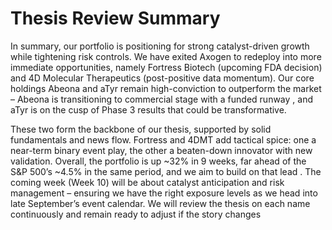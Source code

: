 # Thesis Review Summary

In summary, our portfolio is positioning for strong catalyst-driven growth while tightening risk controls.
We have exited Axogen to redeploy into more immediate opportunities, namely Fortress Biotech (upcoming
FDA decision) and 4D Molecular Therapeutics (post-positive data momentum). Our core holdings Abeona
and aTyr remain high-conviction to outperform the market – Abeona is transitioning to commercial stage
with a funded runway , and aTyr is on the cusp of Phase 3 results that could be transformative.

These two form the backbone of our thesis, supported by solid fundamentals and news flow. Fortress and
4DMT add tactical spice: one a near-term binary event play, the other a beaten-down innovator with new
validation. Overall, the portfolio is up ~32% in 9 weeks, far ahead of the S&P 500’s ~4.5% in the same
period, and we aim to build on that lead . The coming week (Week 10) will be about catalyst anticipation
and risk management – ensuring we have the right exposure levels as we head into late September’s event
calendar. We will review the thesis on each name continuously and remain ready to adjust if the story
changes

